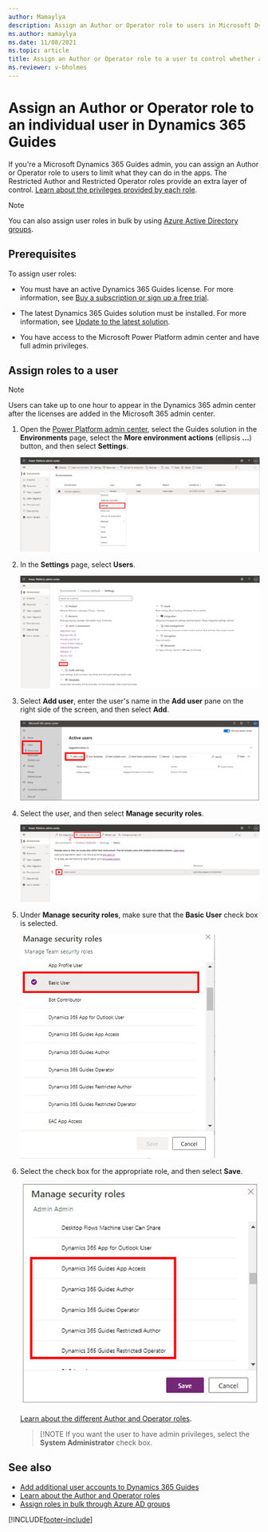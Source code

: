 ```yaml
---
author: Mamaylya
description: Assign an Author or Operator role to users in Microsoft Dynamics 365 Guides.
ms.author: mamaylya
ms.date: 11/08/2021
ms.topic: article
title: Assign an Author or Operator role to a user to control whether a user can author a guide or just view a guide
ms.reviewer: v-bholmes
---
```


# Assign an Author or Operator role to an individual user in Dynamics 365 Guides

If you're a Microsoft Dynamics 365 Guides admin, you can assign an Author or Operator role to users to limit what they can do in the apps. The Restricted Author and 
Restricted Operator roles provide an extra layer of control. [Learn about the privileges provided by each role](admin-role-types.md).

> [!NOTE]
> You can also assign user roles in bulk by using [Azure Active Directory groups](admin-assign-role-groups.md).

## Prerequisites

To assign user roles:

- You must have an active Dynamics 365 Guides license. For more information, see [Buy a subscription or sign up a free trial](setup-step-one.md).

- The latest Dynamics 365 Guides solution must be installed. For more information, see [Update to the latest solution](upgrade.md).

- You have access to the Microsoft Power Platform admin center and have full admin privileges.

## Assign roles to a user
> [!NOTE]
> Users can take up to one hour to appear in the Dynamics 365 admin center after the licenses are added in the Microsoft 365 admin center.

1. Open the [Power Platform admin center](https://admin.powerplatform.microsoft.com/environments), select the Guides solution in the **Environments** page, select the **More environment actions** (ellipsis **...**) button, and then select **Settings**.

    ![Settings command.](media/access-teams-9.PNG "Settings command")

2. In the **Settings** page, select **Users**.

    ![User button.](media/add-user-roles-0.PNG "User button")

3. Select **Add user**, enter the user's name in the **Add user** pane on the right side of the screen, and then select **Add**.

    ![Add user.](media/add-user-4.PNG "Add user")

4. Select the user, and then select **Manage security roles**.

    ![Add user roles.](media/add-user-roles.PNG "Add user roles")

5. Under **Manage security roles**, make sure that the **Basic User** check box is selected.

    ![Basic User check box.](media/basic-user-role.PNG "Basic User check box")
    
6. Select the check box for the appropriate role, and then select **Save**.

    ![Author and Operator check boxes.](media/select-role-1.png "Author and Operator check boxes")

    [Learn about the different Author and Operator roles](admin-role-types.md).

    > [!NOTE
    > If you want the user to have admin privileges, select the **System Administrator** check box.

## See also

- [Add additional user accounts to Dynamics 365 Guides](add-users.md)
- [Learn about the Author and Operator roles](admin-role-types.md)
- [Assign roles in bulk through Azure AD groups](admin-assign-role-groups.md)

[!INCLUDE[footer-include](../includes/footer-banner.md)]
